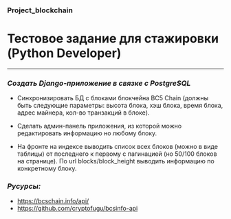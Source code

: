 ### Project_blockchain
# Тестовое задание для стажировки (Python Developer)
***
### _Создать Django-приложение в связке с PostgreSQL_

- Синхронизировать БД с блоками блокчейна ВС5 Chain (должны быть следующие параметры: высота блока, хэш блока, время блока, адрес майнера, кол-во транзакций в блоке).

- Сделать админ-панель приложения, из которой можно редактировать информацию но любому блоку.

- На фронте на индексе выводить список всех блоков (можно в виде таблицы) от последнего к первому с пагинацией (но 50/100 блоков на странице). По url blocks/block_height выводить информацию по конкретному блоку.

### _Русурсы:_

- https://bcschain.info/api/
- https://github.com/cryptofugu/bcsinfo-api
